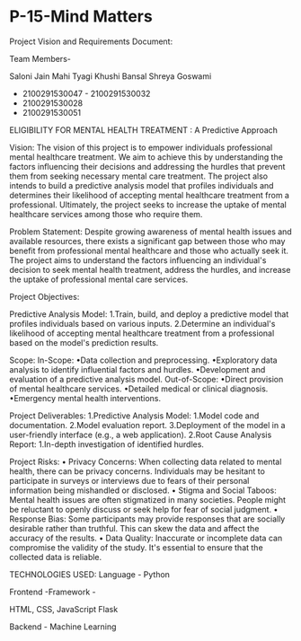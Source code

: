 # P-15-Mind Matters
Project Vision and Requirements Document:






Team Members-

 
Saloni Jain Mahi Tyagi Khushi Bansal
Shreya Goswami
 
- 2100291530047 - 2100291530032
- 2100291530028
- 2100291530051
 




ELIGIBILITY FOR MENTAL HEALTH TREATMENT :
A Predictive Approach
 
Vision:
The vision of this project is to empower individuals professional mental healthcare treatment. We aim to achieve this by understanding the factors influencing their decisions and addressing the hurdles that prevent them from seeking necessary mental care treatment. The project also intends to build a predictive analysis model that profiles individuals and determines their likelihood of accepting mental healthcare treatment from a professional. Ultimately, the project seeks to increase the uptake of mental healthcare services among those who require them.
 

Problem Statement:
Despite growing awareness of mental health issues and available resources, there exists a significant gap between those who may benefit from professional mental healthcare and those who actually seek it. The project aims to understand the factors influencing an individual's decision to seek mental health treatment, address the hurdles, and increase the uptake of professional mental care services.

Project Objectives:


Predictive Analysis Model:
1.Train, build, and deploy a predictive model that profiles individuals based on various inputs.
2.Determine an individual's likelihood of accepting mental healthcare treatment from a professional based on the model's prediction results.
 
Scope: In-Scope:
•Data collection and preprocessing.
•Exploratory data analysis to identify influential factors and hurdles.
•Development and evaluation of a predictive analysis model.
Out-of-Scope:
•Direct provision of mental healthcare services. •Detailed medical or clinical diagnosis. •Emergency mental health interventions.
 
Project Deliverables: 1.Predictive Analysis Model:
1.Model code and documentation. 2.Model evaluation report.
3.Deployment of the model in a user-friendly interface (e.g., a web application).
2.Root Cause Analysis Report:
1.In-depth investigation of identified hurdles.
 
Project Risks:
• Privacy Concerns: When collecting data related to mental health, there can be privacy concerns. Individuals may be hesitant to participate in surveys or interviews due to fears of their personal information being mishandled or disclosed.
• Stigma and Social Taboos: Mental health issues are often stigmatized in many societies. People might be reluctant to openly discuss or seek help for fear of social judgment.
• Response Bias: Some participants may provide responses that are socially desirable rather than truthful. This can skew the data and affect the accuracy of the results.
• Data Quality: Inaccurate or incomplete data can compromise the validity of the study. It's essential to ensure that the collected data is reliable.
 
TECHNOLOGIES USED: Language	-	Python

 
Frontend          -Framework      -
 
HTML, CSS, JavaScript Flask
 
Backend	-	Machine Learning
